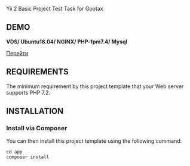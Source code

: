 Yii 2 Basic Project Test Task for Gootax

DEMO
------------
**VDS/ Ubuntu18.04/ NGINX/ PHP-fpm7.4/ Mysql**

<a href="http://212.193.59.94/">Перейти</a>

REQUIREMENTS
------------

The minimum requirement by this project template that your Web server supports PHP 7.2.

INSTALLATION
------------

### Install via Composer

You can then install this project template using the following command:

~~~
cd app
composer install
~~~
